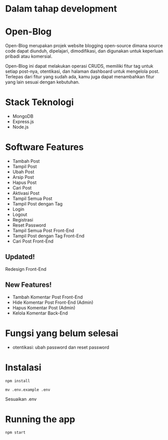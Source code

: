 # Dalam tahap development


# Open-Blog
Open-Blog merupakan projek website blogging open-source dimana source code dapat diunduh, dipelajari, dimodifikasi, dan digunakan untuk keperluan pribadi atau komersial.

Open-Blog ini dapat melakukan operasi CRUDS, memiliki fitur tag untuk setiap post-nya, otentikasi, dan halaman dashboard untuk mengelola post. Terlepas dari fitur yang sudah ada, kamu juga dapat menambahkan fitur yang lain sesuai dengan kebutuhan.

# Stack Teknologi
- MongoDB
- Express.js
- Node.js


# Software Features
- Tambah Post
- Tampil Post
- Ubah Post
- Arsip Post
- Hapus Post
- Cari Post
- Aktivasi Post
- Tampil Semua Post
- Tampil Post dengan Tag
- Login
- Logout
- Registrasi
- Reset Password
- Tampil Semua Post Front-End
- Tampil Post dengan Tag Front-End
- Cari Post Front-End

## Updated!
Redesign Front-End

## New Features!
- Tambah Komentar Post Front-End
- Hide Komentar Post Front-End (Admin)
- Hapus Komentar Post (Admin)
- Kelola Komentar Back-End

# Fungsi yang belum selesai
- otentikasi: ubah password dan reset password

# Instalasi
```
npm install
```
```
mv .env.example .env
```
Sesuaikan .env

# Running the app
```
npm start
```
